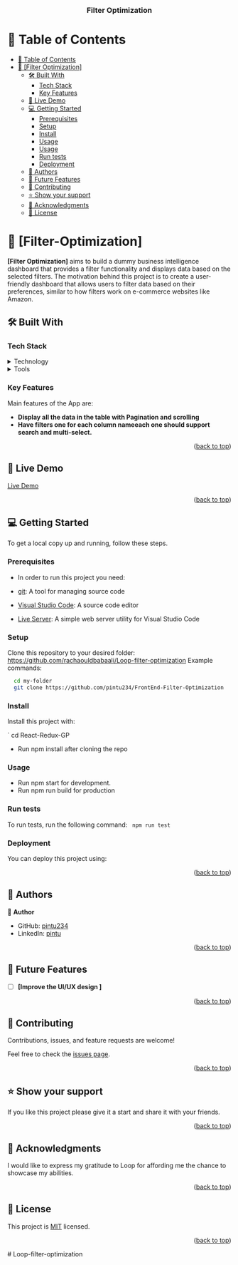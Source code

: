 <a name="readme-top"></a>

<div align="center">
  <br/>

  <h3><b>Filter Optimization</b></h3>

</div>

# 📗 Table of Contents

- [📗 Table of Contents](#-table-of-contents)
- [📖 \[Filter Optimization\] ](#-Filter-Optimization-)
  - [🛠 Built With ](#-built-with-)
    - [Tech Stack ](#tech-stack-)
    - [Key Features ](#key-features-)
  - [🚀 Live Demo ](#-live-demo-)
  - [💻 Getting Started ](#-getting-started-)
    - [Prerequisites](#prerequisites)
    - [Setup](#setup)
    - [Install](#install)
    - [Usage](#usage)
    - [Usage](#usage-1)
    - [Run tests](#run-tests)
    - [Deployment](#deployment)
  - [👥 Authors ](#-authors-)
  - [🔭 Future Features ](#-future-features-)
  - [🤝 Contributing ](#-contributing-)
  - [⭐️ Show your support ](#️-show-your-support-)
  - [🙏 Acknowledgments ](#-acknowledgments-)
  - [📝 License ](#-license-)

# 📖 [Filter-Optimization] <a name="about-project"></a>

**[Filter Optimization]**  aims to build a dummy business intelligence dashboard that provides a filter functionality and displays data based on the selected filters. The motivation behind this project is to create a user-friendly dashboard that allows users to filter data based on their preferences, similar to how filters work on e-commerce websites like Amazon.

## 🛠 Built With <a name="built-with"></a>

### Tech Stack <a name="tech-stack"></a>

<details>
  <summary>Technology</summary>
  <ul>
    <li>TypeScript</li>
    <li>React</li>
    <li>Redux</li>
    <li>Redux Toolkit</li>
    <li>React Router Dom v6</li>
  </ul>
</details>

<details>
  <summary>Tools</summary>
  <ul>
    <li>VS Code</li>
    <li>GIT</li>
    <li>GITHUB</li>
  </ul>
</details>

<!-- Features -->

### Key Features <a name="key-features"></a>

Main features of the App are:

- **Display all the data in the table with Pagination and scrolling**
- **Have filters one for each column nameeach one should support search and multi-select.**

<p align="right">(<a href="#readme-top">back to top</a>)</p>

## 🚀 Live Demo <a name="live-demo"></a>

[Live Demo](https://64c10a5288f05965c015f331--voluble-paprenjak-7162ef.netlify.app/)

<p align="right">(<a href="#readme-top">back to top</a>)</p>

## 💻 Getting Started <a name="getting-started"></a>

To get a local copy up and running, follow these steps.

### Prerequisites

- In order to run this project you need:

- [git](https://git-scm.com/downloads): A tool for managing source code
- [Visual Studio Code](https://code.visualstudio.com/): A source code editor
- [Live Server](https://marketplace.visualstudio.com/items?itemName=ritwickdey.LiveServer): A simple web server utility for Visual Studio Code

### Setup

Clone this repository to your desired folder:
https://github.com/rachaouldbabaali/Loop-filter-optimization
Example commands:

```sh
  cd my-folder
  git clone https://github.com/pintu234/FrontEnd-Filter-Optimization
```

### Install

Install this project with:

` cd React-Redux-GP

- Run npm install after cloning the repo

### Usage

- Run npm start for development.
- Run npm run build for production

### Run tests

To run tests, run the following command:
` npm run test`

### Deployment

You can deploy this project using:

<p align="right">(<a href="#readme-top">back to top</a>)</p>

## 👥 Authors <a name="authors"></a>

👤 **Author**

- GitHub: [pintu234](https://github.com/pintu234/)
- LinkedIn: [pintu](https://www.linkedin.com/in/pintu-kumar-baranwal-4b7330232/)

<p align="right">(<a href="#readme-top">back to top</a>)</p>

## 🔭 Future Features <a name="future-features"></a>

- [ ] **[Improve the UI/UX design ]**

<p align="right">(<a href="#readme-top">back to top</a>)</p>

## 🤝 Contributing <a name="contributing"></a>

Contributions, issues, and feature requests are welcome!

Feel free to check the [issues page](https://github.com/pintu234/FrontEnd-Filter-Optimization/issues).

<p align="right">(<a href="#readme-top">back to top</a>)</p>

## ⭐️ Show your support <a name="support"></a>

If you like this project please give it a start and share it with your friends.

<p align="right">(<a href="#readme-top">back to top</a>)</p>

## 🙏 Acknowledgments <a name="acknowledgements"></a>

I would like to express my gratitude to Loop for affording me the chance to showcase my abilities.

<p align="right">(<a href="#readme-top">back to top</a>)</p>

## 📝 License <a name="license"></a>

This project is [MIT](https://github.com/pintu234/FrontEnd-Filter-Optimization/blob/dev/LICENSE) licensed.

<p align="right">(<a href="#readme-top">back to top</a>)</p>
# Loop-filter-optimization

